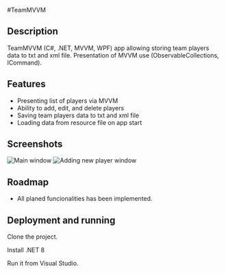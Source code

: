 #TeamMVVM


## Description

TeamMVVM (C#, .NET, MVVM, WPF) app allowing storing team players data to txt and xml file. Presentation of MVVM use (ObservableCollections, ICommand).

## Features

- Presenting list of players via MVVM
- Ability to add, edit, and delete players
- Saving team players data to txt and xml file
- Loading data from resource file on app start


## Screenshots

![Main window](Resources/img/main.jpg)
![Adding new player window](Resources/img/adding.jpg)


## Roadmap

- All planed funcionalities has been implemented.


## Deployment and running

Clone the project.

Install .NET 8

Run it from Visual Studio.
